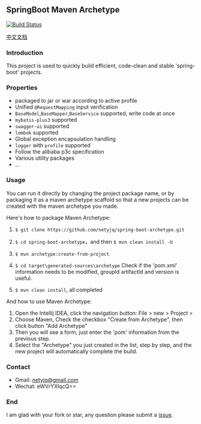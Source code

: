 ## SpringBoot Maven Archetype
[![Build Status](https://travis-ci.org/netyjq/spring-boot-archetype.svg?branch=master)](https://travis-ci.org/netyjq/spring-boot-archetype)

[中文文档](https://github.com/netyjq/spring-boot-archetype/blob/master/README-CN.md)

### Introduction

This project is used to quickly build efficient, code-clean and stable 'spring-boot' projects.

### Properties
- packaged to jar or war according to active profile 
- Unified `@RequestMapping` input verification
- `BaseModel`,`BaseMapper`,`BaseService` supported, write code at once
- `mybatis-plus3` supported
- `swagger-ui` supported
- `lombok` supported
- Global exception encapsulation handling
- `logger` with `profile` supported
- Follow the alibaba p3c specification
- Various utility packages
- ...


### Usage

You can run it directly by changing the project package name, or by packaging it as a maven archetype scaffold so that 
a new projects can be created with the maven archetype you made.

Here's how to package Maven Archetype:

1. `$ git clone https://github.com/netyjq/spring-boot-archetype.git`

2. `$ cd spring-boot-archetype`，and then `$ mvn clean install -U`

3. `$ mvn archetype:create-from-project`

4. `$ cd target\generated-sources\archetype` Check if the 'pom.xml' information needs to be modified, groupId artifactId and version is useful.

5. `$ mvn clean install`, all completed

And how to use Maven Archetype: 

1. Open the Intellij IDEA, click the navigation button: File > new > Project > 
2. Choose Maven, Check the checkbox "Create from Archetype", then click button "Add Archetype" 
3. Then you will see a form, just enter the 'pom' information from the previous step.
4. Select the "Archetype" you just created in the list, step by step, and the new project will automatically complete the build.
### Contact
- Gmail: netyjq@gmail.com
- Wechat: eWVrYXlqcQ==

### End
I am glad with your fork or star, any question please submit a [issue](https://github.com/netyjq/spring-boot-archetype/issues).


